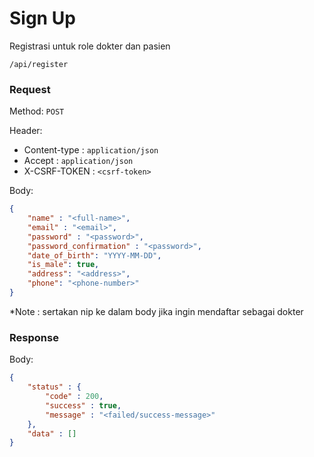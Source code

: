 # Sign Up

Registrasi untuk role dokter dan pasien

```
/api/register
```

### Request

Method: ``POST``

Header:
- Content-type : ``application/json``
- Accept : ``application/json``
- X-CSRF-TOKEN : ``<csrf-token>``

Body: 
```json
{
	"name" : "<full-name>",
	"email" : "<email>",
	"password" : "<password>",
	"password_confirmation" : "<password>",
	"date_of_birth": "YYYY-MM-DD",
	"is_male": true,
	"address": "<address>",
	"phone": "<phone-number>"
}
```

*Note : sertakan nip ke dalam body jika ingin mendaftar sebagai dokter
### Response

Body: 
```json
{
	"status" : {
		"code" : 200,
		"success" : true,
		"message" : "<failed/success-message>"
	},
	"data" : []
}
```

